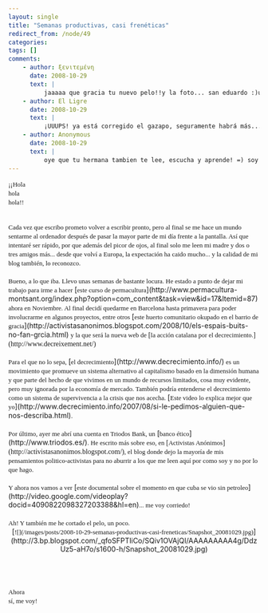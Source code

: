 ```yaml
---
layout: single
title: "Semanas productivas, casi frenéticas"
redirect_from: /node/49
categories:
tags: []
comments: 
    - author: ξενιτεμένη
      date: 2008-10-29
      text: |
          jaaaaa que gracia tu nuevo pelo!!y la foto... san eduardo :)un beso pa ti y pa jud desde lido, veneziapd. &quot;la expectación A caido mucho&quot;?? tio, por favor!!vaso  
    - author: El Ligre
      date: 2008-10-29
      text: |
          ¡UUUPS! ya está corregido el gazapo, seguramente habrá más... ya me diréis  
    - author: Anonymous
      date: 2008-10-29
      text: |
          oye que tu hermana tambien te lee, escucha y aprende! =) soy tu fan numero 1!!! lo sabes, no??besote!  
---
```

<span style="  white-space: pre-wrap;"><span class="Apple-style-span" style="font-family:verdana;"><span class="Apple-style-span" style="font-size:small;">¡¡Hola hola hola!!</span></span></span><span class="Apple-style-span" style="font-size:small;"></span>

<div><span class="Apple-style-span" style="font-family:verdana;"><span class="Apple-style-span" style="white-space: pre-wrap;"><span class="Apple-style-span" style="font-size:small;">  
</span></span></span><span style="  white-space: pre-wrap;"><span class="Apple-style-span" style="font-family:verdana;"><span class="Apple-style-span" style="font-size:small;">Cada vez que escribo prometo volver a escribir pronto, pero al final se me hace un mundo sentarme al ordenador después de pasar la mayor parte de mi día frente a la pantalla. Así que intentaré ser rápido, por que además del picor de ojos, al final solo me leen mi madre y dos o tres amigos más... desde que volví a Europa, la expectación ha caido mucho... y la calidad de mi blog también, lo reconozco.</span></span></span><span style="  white-space: pre-wrap;"><span class="Apple-style-span" style="font-size:small;"></span></span></div>

<div><span class="Apple-style-span" style=" white-space: pre-wrap;font-family:verdana;"><span class="Apple-style-span" style="font-size:small;">  
</span></span></div>

<div><span style="  white-space: pre-wrap;"><span class="Apple-style-span" style="font-family:verdana;"><span class="Apple-style-span" style="font-size:small;">Bueno, a lo que iba. Llevo unas semanas de bastante locura. He estado a punto de dejar mi trabajo para irme a hacer</span> </span>[<span class="Apple-style-span" style="font-family:verdana;"><span class="Apple-style-span" style="font-size:small;">este curso de permacultura</span></span>](http://www.permacultura-montsant.org/index.php?option=com_content&task=view&id=17&Itemid=87)<span class="Apple-style-span" style="font-family:verdana;"> <span class="Apple-style-span" style="font-size:small;">ahora en Noviembre. Al final decidí quedarme en Barcelona hasta primavera para poder involucrarme en algunos proyectos, entre otros</span> </span>[<span class="Apple-style-span" style="font-family:verdana;"><span class="Apple-style-span" style="font-size:small;">este huerto comunitario okupado en el barrio de gracia</span></span>](http://activistasanonimos.blogspot.com/2008/10/els-espais-buits-no-fan-grcia.html)<span class="Apple-style-span" style="font-family:verdana;"> <span class="Apple-style-span" style="font-size:small;">y la que será la nueva web de</span> </span><span class="Apple-style-span" style="font-family:verdana;">[<span class="Apple-style-span" style="font-size:small;">la acción catalana por el decrecimiento.</span>](http://www.decreixement.net/)</span></span><span style="  white-space: pre-wrap;"><span class="Apple-style-span" style="font-size:small;"></span></span></div>

<div><span class="Apple-style-span" style=" white-space: pre-wrap;font-family:verdana;"><span class="Apple-style-span" style="font-size:small;">  
</span></span></div>

<div><span style="  white-space: pre-wrap;"><span class="Apple-style-span" style="font-family:verdana;"><span class="Apple-style-span" style="font-size:small;">Para el que no lo sepa,</span> </span>[<span class="Apple-style-span" style="font-family:verdana;"><span class="Apple-style-span" style="font-size:small;">el decrecimiento</span></span>](http://www.decrecimiento.info/)<span class="Apple-style-span" style="font-family:verdana;"> <span class="Apple-style-span" style="font-size:small;">es un movimiento que promueve un sistema alternativo al capitalismo basado en la dimensión humana y que parte del hecho de que vivimos en un mundo de recursos limitados, cosa muy evidente, pero muy ignorada por la economía de mercado. También podría entenderse el decrecimiento como un sistema de supervivencia a la crisis que nos acecha.</span> </span>[<span class="Apple-style-span" style="font-family:verdana;"><span class="Apple-style-span" style="font-size:small;">Este video lo explica mejor que yo</span></span>](http://www.decrecimiento.info/2007/08/si-le-pedimos-alguien-que-nos-describa.html)<span class="Apple-style-span" style="font-family:verdana;"><span class="Apple-style-span" style="font-size:small;">.</span></span></span><span style="  white-space: pre-wrap;"><span class="Apple-style-span" style="font-size:small;"></span></span></div>

<div><span class="Apple-style-span" style=" white-space: pre-wrap;font-family:verdana;"><span class="Apple-style-span" style="font-size:small;">  
</span></span></div>

<div><span style="  white-space: pre-wrap;"><span class="Apple-style-span" style="font-family:verdana;"><span class="Apple-style-span" style="font-size:small;">Por último, ayer me abrí una cuenta en Triodos Bank, un</span> </span>[<span class="Apple-style-span" style="font-family:verdana;"><span class="Apple-style-span" style="font-size:small;">banco ético</span></span>](http://www.triodos.es/)<span class="Apple-style-span" style="font-family:verdana;"><span class="Apple-style-span" style="font-size:small;">. He escrito más sobre eso, en</span> </span><span class="Apple-style-span" style="font-family:verdana;">[<span class="Apple-style-span" style="font-size:small;">Activistas Anónimos</span>](http://activistasanonimos.blogspot.com/)<span class="Apple-style-span" style="font-size:small;">, el blog donde dejo la mayoría de mis pensamientos politico-activistas para no aburrir a los que me leen aquí por como soy y no por lo que hago.</span></span></span></div>

<div><span class="Apple-style-span" style=" white-space: pre-wrap;font-family:verdana;"><span class="Apple-style-span" style="font-size:small;">  
</span></span></div>

<div><span style="  white-space: pre-wrap;"><span class="Apple-style-span" style="font-family:verdana;"><span class="Apple-style-span" style="font-size:small;">Y ahora nos vamos a ver</span> </span>[<span class="Apple-style-span" style="font-family:verdana;"><span class="Apple-style-span" style="font-size:small;">este documental sobre el momento en que cuba se vio sin petroleo</span></span>](http://video.google.com/videoplay?docid=4090822098327203388&hl=en)<span class="Apple-style-span" style="font-family:verdana;"><span class="Apple-style-span" style="font-size:small;">... me voy corriedo!</span></span></span></div>

<div><span class="Apple-style-span" style=" white-space: pre-wrap;font-family:verdana;"><span class="Apple-style-span" style="font-size:small;">  
</span></span></div>

<div><span style="  white-space: pre-wrap;"><span class="Apple-style-span" style="font-family:verdana;"><span class="Apple-style-span" style="font-size:small;">Ah! Y también me he cortado el pelo, un poco.</span></span></span><span class="Apple-style-span" style="font-family:verdana;"><span class="Apple-style-span" style="font-size:small;">  
</span></span><span style="  white-space: pre-wrap;"><span class="Apple-style-span" style="font-family:verdana;"><span class="Apple-style-span" style="font-size:small;">  
</span></span></span><span class="Apple-style-span" style="font-family:verdana;"><span class="Apple-style-span" style="font-size:small;">  
</span></span>

<div class="separator" style="clear: both; text-align: center;">[<span class="Apple-style-span" style="font-family:verdana;"><span class="Apple-style-span" style="font-size:small;">![](/images/posts/2008-10-29-semanas-productivas-casi-freneticas/Snapshot_20081029.jpg)</span></span>](http://3.bp.blogspot.com/_qfoSFPTIiCo/SQiv1OVAjQI/AAAAAAAAA4g/DdzUz5-aH7o/s1600-h/Snapshot_20081029.jpg)</div>

<span class="Apple-style-span" style="  white-space: pre-wrap;"><span class="Apple-style-span" style="font-family:verdana;"><span class="Apple-style-span" style="font-size:small;">  
</span></span></span><span class="Apple-style-span" style="font-family:verdana;"><span class="Apple-style-span" style="font-size:small;">  
</span></span><span style="  white-space: pre-wrap;"><span class="Apple-style-span" style="font-family:verdana;"><span class="Apple-style-span" style="font-size:small;">Ahora sí, me voy!</span></span></span></div>
